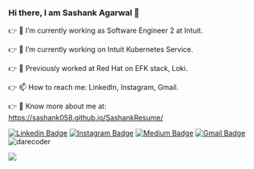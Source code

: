### Hi there, I am Sashank Agarwal 👋

<!--
**sasagarw/sasagarw** is a ✨ _special_ ✨ repository because its `README.md` (this file) appears on your GitHub profile.

Here are some ideas to get you started:

- 🔭 I’m currently working on ...
- 🌱 I’m currently learning ...
- 👯 I’m looking to collaborate on ...
- 🤔 I’m looking for help with ...
- 💬 Ask me about ...
- 📫 How to reach me: ...
- 😄 Pronouns: ...
- ⚡ Fun fact: ...
-->

:point_right: :office: I’m currently working as Software Engineer 2 at Intuit.

:point_right: 🌱 I’m currently working on Intuit Kubernetes Service.

:point_right: 🌱 Previously worked at Red Hat on EFK stack, Loki.

:point_right: 📫 How to reach me: LinkedIn, Instagram, Gmail.

:point_right: 🔭 Know more about me at: https://sashank058.github.io/SashankResume/

[![Linkedin Badge](https://img.shields.io/badge/-SashankAgarwal-blue?style=flat-square&logo=Linkedin&logoColor=white&link=https://www.linkedin.com/in/sashank-agarwal-0a1035143/)](https://www.linkedin.com/in/sashank-agarwal-0a1035143/)
[![Instagram Badge](https://img.shields.io/badge/-SashankAgarwal-purple?style=flat-square&logo=instagram&logoColor=white&link=https://www.instagram.com/sashankagarwal/)](https://www.instagram.com/sashankagarwal)
[![Medium Badge](https://img.shields.io/badge/-@sashankagarwal-03a57a?style=flat-square&labelColor=000000&logo=Medium&link=https://medium.com/@sashankagarwal/)](https://medium.com/@sashankagarwal)
[![Gmail Badge](https://img.shields.io/badge/-sashank058@gmail.com-c14438?style=flat-square&logo=Gmail&logoColor=white&link=mailto:sashank058@gmail.com)](mailto:sashank058@gmail.com)
<img src="https://komarev.com/ghpvc/?username=sasagarw" alt="darecoder"/>

  <img src="https://github-readme-stats.vercel.app/api?username=sasagarw&&show_icons=true&title_color=ffffff&icon_color=bb2acf&text_color=daf7dc&bg_color=191919">
